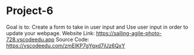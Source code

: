 # Project-6
Goal is to: Create a form to take in user input and Use user input in order to update your webpage.
Website Link: https://sailing-agile-photo-728.vscodeedu.app
Source Code: https://vscodeedu.com/zmElKP7gYgxd7jUz6QxY
